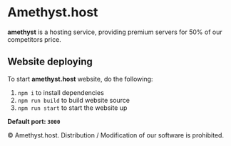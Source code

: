 # Amethyst.host
**amethyst** is a hosting service, providing premium servers for 50% of our competitors price.

## Website deploying
To start **amethyst.host** website, do the following: 
  1. ``npm i`` to install dependencies
  2. ``npm run build`` to build website source
  3. ``npm run start`` to start the website up

**Default port: ``3000``**

© Amethyst.host. Distribution / Modification of our software is prohibited.
